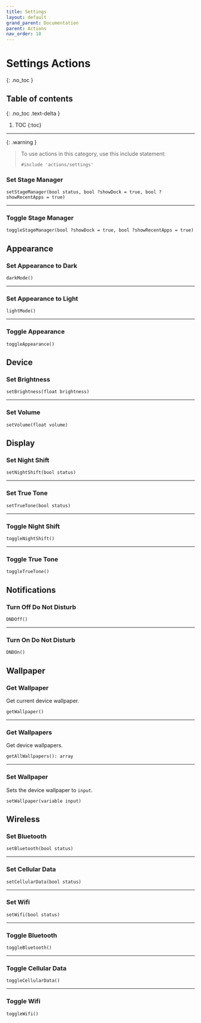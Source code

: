 ```yaml
---
title: Settings
layout: default
grand_parent: Documentation
parent: Actions
nav_order: 18
---
```


# Settings Actions
{: .no_toc }

## Table of contents
{: .no_toc .text-delta }

1. TOC
{:toc}

---

{: .warning }
> To use actions in this category, use this include statement:
>
> ```
> #include 'actions/settings'
> ```

### Set Stage Manager

```
setStageManager(bool status, bool ?showDock = true, bool ?showRecentApps = true)
```

---

### Toggle Stage Manager

```
toggleStageManager(bool ?showDock = true, bool ?showRecentApps = true)
```

## Appearance

### Set Appearance to Dark

```
darkMode()
```

---

### Set Appearance to Light

```
lightMode()
```

---

### Toggle Appearance

```
toggleAppearance()
```

## Device

### Set Brightness

```
setBrightness(float brightness)
```

---

### Set Volume

```
setVolume(float volume)
```

## Display

### Set Night Shift

```
setNightShift(bool status)
```

---

### Set True Tone

```
setTrueTone(bool status)
```

---

### Toggle Night Shift

```
toggleNightShift()
```

---

### Toggle True Tone

```
toggleTrueTone()
```

## Notifications

### Turn Off Do Not Disturb

```
DNDOff()
```

---

### Turn On Do Not Disturb

```
DNDOn()
```

## Wallpaper

### Get Wallpaper

Get current device wallpaper.

```
getWallpaper()
```

---

### Get Wallpapers

Get device wallpapers.

```
getAllWallpapers(): array
```

---

### Set Wallpaper

Sets the device wallpaper to `input`.

```
setWallpaper(variable input)
```

## Wireless

### Set Bluetooth

```
setBluetooth(bool status)
```

---

### Set Cellular Data

```
setCellularData(bool status)
```

---

### Set Wifi

```
setWifi(bool status)
```

---

### Toggle Bluetooth

```
toggleBluetooth()
```

---

### Toggle Cellular Data

```
toggleCellularData()
```

---

### Toggle Wifi

```
toggleWifi()
```
